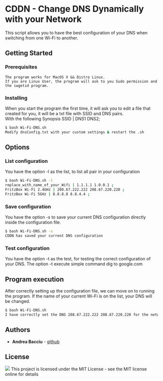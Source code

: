 # CDDN - Change DNS Dynamically with your Network

This script allows you to have the best configuration of your DNS when switching from one Wi-Fi to another.
## Getting Started

### Prerequisites
```
The program works for MacOS X && Distro Linux.
If you are Linux User, the program will ask to you Sudo permission and the iwgetid program.
```

### Installing
When you start the program the first time, it will ask you to edit a file that created for you, it will be a txt file with SSID and DNS pairs.
<br>With the following Synopsis
SSID | DNS1 DNS2;
```sh
$ bash Wi-Fi-DNS.sh
Modify dnsConfig.txt with your custom settings & restart the .sh
```
## Options
### List configuration
You have the option -l as the list, to list all pair in your configuration
```sh
$ bash Wi-Fi-DNS.sh -l
replace_with_name_of_your_Wifi | 1.1.1.1 1.0.0.1 ;
FritzBox Wi-Fi 2.4GHz | 208.67.222.222 208.67.220.220 ;
FritzBox Wi-Fi 5GHz | 8.8.8.8 8.8.4.4 ;
```
### Save configuration
You have the option -s to save your current DNS configuration directly inside the configuration file.
```sh
$ bash Wi-Fi-DNS.sh -s
CDDN has saved your current DNS configuration
```
### Test configuration
You have the option -t as the test, for testing the correct configuration of your DNS.
The option -t execute simple command dig to google.com

## Program execution

After correctly setting up the configuration file, we can move on to running the program.
If the name of your current Wi-Fi is on the list, your DNS will be changed.
```sh
$ bash Wi-Fi-DNS.sh
I have correctly set the DNS 208.67.222.222 208.67.220.220 for the network with the SSID FritzBox Wi-Fi 2.4GHz
```

## Authors

* **Andrea Bacciu**  - [github](https://github.com/andreabac3)

## License
[![](https://img.shields.io/npm/l/unique-names-generator.svg)](https://github.com/andreasonny83/unique-names-generator/blob/master/LICENSE)
This project is licensed under the MIT License - see the MIT license online for details
